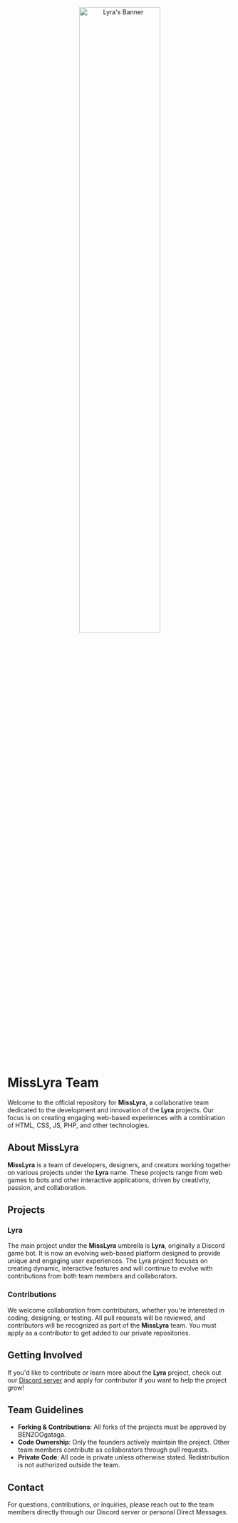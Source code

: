 <div align="center">
  <img 
    src="https://cdn.benzoogataga.com/lyra/LyraWebgame/lyra_banner.jpg" 
    alt="Lyra's Banner" 
    style="border-radius: 10px; width: 60%;">
  <div>&nbsp;</div>
</div>

# MissLyra Team

Welcome to the official repository for **MissLyra**, a collaborative team dedicated to the development and innovation of the **Lyra** projects. Our focus is on creating engaging web-based experiences with a combination of HTML, CSS, JS, PHP, and other technologies.

## About MissLyra

**MissLyra** is a team of developers, designers, and creators working together on various projects under the **Lyra** name. These projects range from web games to bots and other interactive applications, driven by creativity, passion, and collaboration.

## Projects

### Lyra

The main project under the **MissLyra** umbrella is **Lyra**, originally a Discord game bot. It is now an evolving web-based platform designed to provide unique and engaging user experiences. The Lyra project focuses on creating dynamic, interactive features and will continue to evolve with contributions from both team members and collaborators.

### Contributions

We welcome collaboration from contributors, whether you're interested in coding, designing, or testing. All pull requests will be reviewed, and contributors will be recognized as part of the **MissLyra** team. You must apply as a contributor to get added to our private repositories.

## Getting Involved

If you'd like to contribute or learn more about the **Lyra** project, check out our [Discord server](https://discord.gg/HBht2XVeqB) and apply for contributor if you want to help the project grow!

## Team Guidelines

- **Forking & Contributions**: All forks of the projects must be approved by BENZOOgataga.
- **Code Ownership**: Only the founders actively maintain the project. Other team members contribute as collaborators through pull requests.
- **Private Code**: All code is private unless otherwise stated. Redistribution is not authorized outside the team.

## Contact

For questions, contributions, or inquiries, please reach out to the team members directly through our Discord server or personal Direct Messages.
